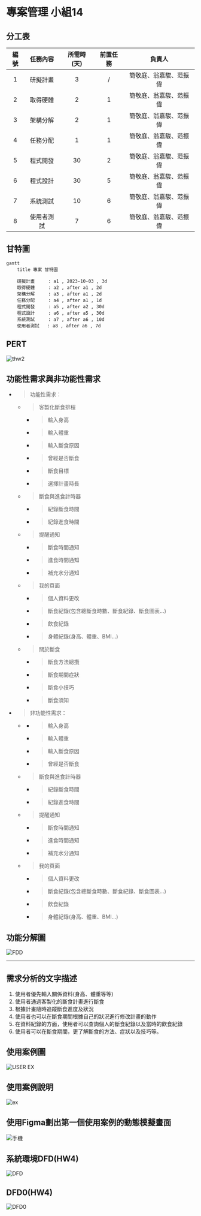 # 專案管理 小組14

## 分工表
|   編號   |   任務內容   |   所需時(天)   |   前置任務   |   負責人   |
| :------: |   :------:  |    :------:   |   :------:  |  :------:  |
|     1    |   研擬計畫   |       3       |      /      |簡敬庭、翁嘉駿、范振偉|
|     2    |   取得硬體   |       2       |      1      |簡敬庭、翁嘉駿、范振偉|
|     3    |   架構分解   |       2       |      1      |簡敬庭、翁嘉駿、范振偉|
|     4    |   任務分配   |       1       |      1      |簡敬庭、翁嘉駿、范振偉|
|     5    |   程式開發   |       30      |      2      |簡敬庭、翁嘉駿、范振偉|
|     6    |   程式設計   |       30      |      5      |簡敬庭、翁嘉駿、范振偉|
|     7    |   系統測試   |       10      |      6      |簡敬庭、翁嘉駿、范振偉|
|     8    |  使用者測試  |       7       |      6      |簡敬庭、翁嘉駿、范振偉|

## 甘特圖
```mermaid
gantt
    title 專案 甘特圖

    研擬計畫     : a1 , 2023-10-03 , 3d
    取得硬體     : a2 , after a1 , 2d
    架構分解     : a3 , after a1 , 2d
    任務分配     : a4 , after a1 , 1d
    程式開發     : a5 , after a2 , 30d
    程式設計     : a6 , after a5 , 30d
    系統測試     : a7 , after a6 , 10d
    使用者測試   : a8 , after a6 , 7d

```
## PERT

![thw2](thw2.png "thw2")

## 功能性需求與非功能性需求
+ > 功能性需求：
  
   + >客製化斷食排程
      + >輸入身高
      + >輸入體重
      + >輸入斷食原因
      + >曾經是否斷食
      + >斷食目標
      + >選擇計畫時長   

   + >斷食與進食計時器
      + >紀錄斷食時間
      + >紀錄進食時間

   + >提醒通知
      + >斷食時間通知
      + >進食時間通知
      + >補充水分通知

   + >我的頁面
      + >個人資料更改
      + >斷食紀錄(包含總斷食時數、斷食紀錄、斷食圖表...)
      + >飲食紀錄
      + >身體紀錄(身高、體重、BMI...)

   + >關於斷食
      + >斷食方法總攬
      + >斷食期間症狀
      + >斷食小技巧
      + >斷食須知

* > 非功能性需求：
   + >
      + >輸入身高
      + >輸入體重
      + >輸入斷食原因
      + >曾經是否斷食

   + >斷食與進食計時器
      + >紀錄斷食時間
      + >紀錄進食時間

   + >提醒通知
      + >斷食時間通知
      + >進食時間通知
      + >補充水分通知

   + >我的頁面
      + >個人資料更改
      + >斷食紀錄(包含總斷食時數、斷食紀錄、斷食圖表...)
      + >飲食紀錄
      + >身體紀錄(身高、體重、BMI...)





## 功能分解圖
![FDD](FDD.png)

---

## 需求分析的文字描述
1. 使用者優先輸入關係資料(身高、體重等等)
2. 使用者通過客製化的斷食計畫進行斷食
3. 根據計畫隨時追蹤斷食進度及狀況
4. 使用者也可以在斷食期間根據自己的狀況進行修改計畫的動作
5. 在資料紀錄的方面，使用者可以查詢個人的斷食紀錄以及當時的飲食紀錄
6. 使用者可以在斷食期間，更了解斷食的方法、症狀以及技巧等。


## 使用案例圖
![USER EX](uex.png)



## 使用案例說明
![ex](ex.png)



## 使用Figma劃出第一個使用案例的動態模擬畫面
![手機](IPhone.png)

## 系統環境DFD(HW4)
![DFD](DFD.png)

## DFD0(HW4)
![DFD0](DFD0.png)
